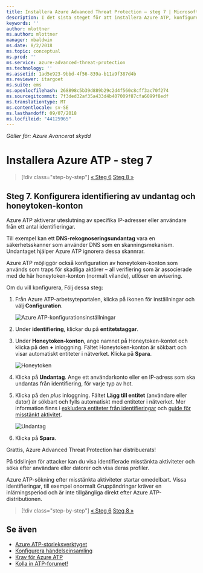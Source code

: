 ```yaml
---
title: Installera Azure Advanced Threat Protection – steg 7 | Microsoft Docs
description: I det sista steget för att installera Azure ATP, konfigurerar du Honeytoken-användare.
keywords: ''
author: mlottner
ms.author: mlottner
manager: mbaldwin
ms.date: 8/2/2018
ms.topic: conceptual
ms.prod: ''
ms.service: azure-advanced-threat-protection
ms.technology: ''
ms.assetid: 1ad5e923-9bbd-4f56-839a-b11a9f387d4b
ms.reviewer: itargoet
ms.suite: ems
ms.openlocfilehash: 268898c5b39d889b29c2d4f560c8cff3ac70f274
ms.sourcegitcommit: 7f3ded32af35a433d4b407009f87cfa6099f8edf
ms.translationtype: MT
ms.contentlocale: sv-SE
ms.lasthandoff: 09/07/2018
ms.locfileid: "44125965"
---
```

*Gäller för: Azure Avancerat skydd*



# <a name="install-azure-atp---step-7"></a>Installera Azure ATP - steg 7

>[!div class="step-by-step"]
[« Steg 6](install-atp-step6-vpn.md)
[Steg 8 »](install-atp-step8-samr.md)

## <a name="step-7-configure-detection-exclusions-and-honeytoken-accounts"></a>Steg 7. Konfigurera identifiering av undantag och honeytoken-konton

Azure ATP aktiverar uteslutning av specifika IP-adresser eller användare från ett antal identifieringar. 

Till exempel kan ett **DNS-rekognoseringsundantag** vara en säkerhetsskanner som använder DNS som en skanningsmekanism. Undantaget hjälper Azure ATP ignorera dessa skannrar.  

Azure ATP möjliggör också konfiguration av honeytoken-konton som används som traps för skadliga aktörer – all verifiering som är associerade med de här honeytoken-konton (normalt vilande), utlöser en avisering.

Om du vill konfigurera, Följ dessa steg:

1.  Från Azure ATP-arbetsyteportalen, klicka på ikonen för inställningar och välj **Configuration**.

    ![Azure ATP-konfigurationsinställningar](media/atp-config-menu.png)

2.  Under **identifiering**, klickar du på **entitetstaggar**.

3. Under **Honeytoken-konton**, ange namnet på Honeytoken-kontot och klicka på den **+** inloggning. Fältet Honeytoken-konton är sökbart och visar automatiskt entiteter i nätverket. Klicka på **Spara**.

   ![Honeytoken](media/honeytoken-sensitive.png)

4. Klicka på **Undantag**. Ange ett användarkonto eller en IP-adress som ska undantas från identifiering, för varje typ av hot. 
5. Klicka på den *plus* inloggning. Fältet **Lägg till entitet** (användare eller dator) är sökbart och fylls automatiskt med entiteter i nätverket. Mer information finns i [exkludera entiteter från identifieringar](excluding-entities-from-detections.md) och [guide för misstänkt aktivitet](suspicious-activity-guide.md).

   ![Undantag](media/exclusions.png)

6.  Klicka på **Spara**.


Grattis, Azure Advanced Threat Protection har distribuerats!

På tidslinjen för attacker kan du visa identifierade misstänkta aktiviteter och söka efter användare eller datorer och visa deras profiler.

Azure ATP-sökning efter misstänkta aktiviteter startar omedelbart. Vissa identifieringar, till exempel onormalt Gruppändringar kräver en inlärningsperiod och är inte tillgängliga direkt efter Azure ATP-distributionen.



>[!div class="step-by-step"]
[« Steg 6](install-atp-step6-vpn.md)
[Steg 8 »](install-atp-step8-samr.md)

## <a name="see-also"></a>Se även
- [Azure ATP-storleksverktyget](http://aka.ms/aatpsizingtool)
- [Konfigurera händelseinsamling](configure-event-collection.md)
- [Krav för Azure ATP](atp-prerequisites.md)
- [Kolla in ATP-forumet!](https://aka.ms/azureatpcommunity)
